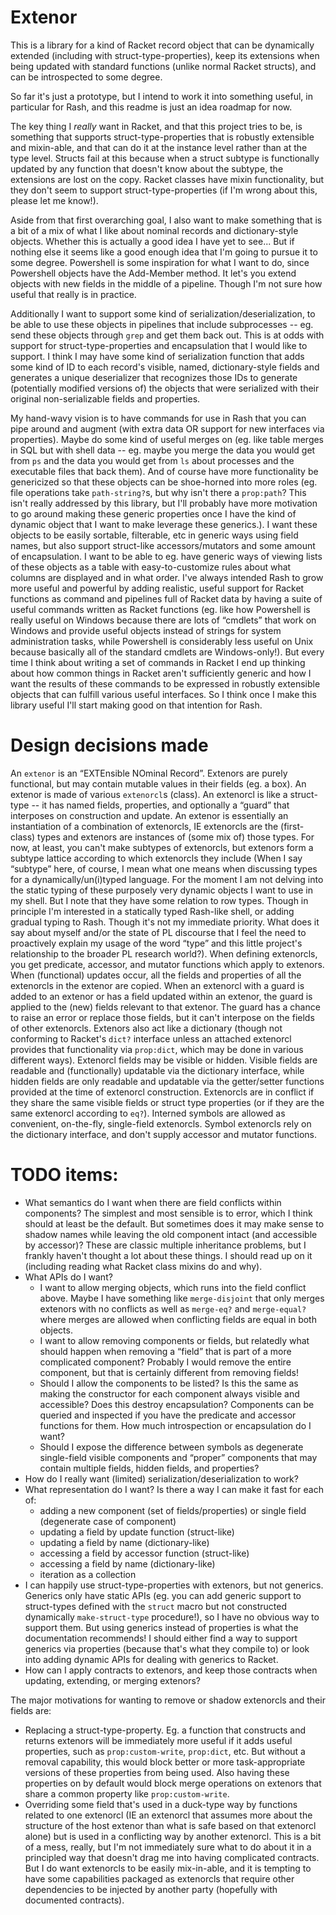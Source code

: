 # Extenor

This is a library for a kind of Racket record object that can be dynamically extended (including with struct-type-properties), keep its extensions when being updated with standard functions (unlike normal Racket structs), and can be introspected to some degree.

So far it's just a prototype, but I intend to work it into something useful, in particular for Rash, and this readme is just an idea roadmap for now.

The key thing I *really* want in Racket, and that this project tries to be, is something that supports struct-type-properties that is robustly extensible and mixin-able, and that can do it at the instance level rather than at the type level.
Structs fail at this because when a struct subtype is functionally updated by any function that doesn't know about the subtype, the extensions are lost on the copy.
Racket classes have mixin functionality, but they don't seem to support struct-type-properties (if I'm wrong about this, please let me know!).

Aside from that first overarching goal, I also want to make something that is a bit of a mix of what I like about nominal records and dictionary-style objects.
Whether this is actually a good idea I have yet to see...  But if nothing else it seems like a good enough idea that I'm going to pursue it to some degree.
Powershell is some inspiration for what I want to do, since Powershell objects have the Add-Member method.  It let's you extend objects with new fields in the middle of a pipeline.  Though I'm not sure how useful that really is in practice.

Additionally I want to support some kind of serialization/deserialization, to be able to use these objects in pipelines that include subprocesses -- eg. send these objects through `grep` and get them back out.
This is at odds with support for struct-type-properties and encapsulation that I would like to support.
I think I may have some kind of serialization function that adds some kind of ID to each record's visible, named, dictionary-style fields and generates a unique deserializer that recognizes those IDs to generate (potentially modified versions of) the objects that were serialized with their original non-serializable fields and properties.

My hand-wavy vision is to have commands for use in Rash that you can pipe around and augment (with extra data OR support for new interfaces via properties).  Maybe do some kind of useful merges on (eg. like table merges in SQL but with shell data -- eg. maybe you merge the data you would get from `ps` and the data you would get from `ls` about processes and the executable files that back them).  And of course have more functionality be genericized so that these objects can be shoe-horned into more roles (eg. file operations take `path-string?`s, but why isn't there a `prop:path`?  This isn't really addressed by this library, but I'll probably have more motivation to go around making these generic properties once I have the kind of dynamic object that I want to make leverage these generics.).  I want these objects to be easily sortable, filterable, etc in generic ways using field names, but also support struct-like accessors/mutators and some amount of encapsulation.  I want to be able to eg. have generic ways of viewing lists of these objects as a table with easy-to-customize rules about what columns are displayed and in what order.  I've always intended Rash to grow more useful and powerful by adding realistic, useful support for Racket functions as command and pipelines full of Racket data by having a suite of useful commands written as Racket functions (eg. like how Powershell is really useful on Windows because there are lots of “cmdlets” that work on Windows and provide useful objects instead of strings for system administration tasks, while Powershell is considerably less useful on Unix because basically all of the standard cmdlets are Windows-only!).  But every time I think about writing a set of commands in Racket I end up thinking about how common things in Racket aren't sufficiently generic and how I want the results of these commands to be expressed in robustly extensible objects that can fulfill various useful interfaces.  So I think once I make this library useful I'll start making good on that intention for Rash.


# Design decisions made

An `extenor` is an “EXTEnsible NOminal Record”.
Extenors are purely functional, but may contain mutable values in their fields (eg. a box).
An extenor is made of various `extenorcl`s (class).
An extenorcl is like a struct-type -- it has named fields, properties, and optionally a “guard” that interposes on construction and update.
An extenor is essentially an instantiation of a combination of extenorcls, IE extenorcls are the (first-class) types and extenors are instances of (some mix of) those types.
For now, at least, you can't make subtypes of extenorcls, but extenors form a subtype lattice according to which extenorcls they include (When I say “subtype” here, of course, I mean what one means when discussing types for a dynamically/un(i)typed language.  For the moment I am not delving into the static typing of these purposely very dynamic objects I want to use in my shell.  But I note that they have some relation to row types.  Though in principle I'm interested in a statically typed Rash-like shell, or adding gradual typing to Rash.  Though it's not my immediate priority.  What does it say about myself and/or the state of PL discourse that I feel the need to proactively explain my usage of the word “type” and this little project's relationship to the broader PL research world?).
When defining extenorcls, you get predicate, accessor, and mutator functions which apply to extenors.
When (functional) updates occur, all the fields and properties of all the extenorcls in the extenor are copied.
When an extenorcl with a guard is added to an extenor or has a field updated within an extenor, the guard is applied to the (new) fields relevant to that extenor.
The guard has a chance to raise an error or replace those fields, but it can't interpose on the fields of other extenorcls.
Extenors also act like a dictionary (though not conforming to Racket's `dict?` interface unless an attached extenorcl provides that functionality via `prop:dict`, which may be done in various different ways).
Extenorcl fields may be visible or hidden.
Visible fields are readable and (functionally) updatable via the dictionary interface, while hidden fields are only readable and updatable via the getter/setter functions provided at the time of extenorcl construction.
Extenorcls are in conflict if they share the same visible fields or struct type properties (or if they are the same extenorcl according to `eq?`).
Interned symbols are allowed as convenient, on-the-fly, single-field extenorcls.
Symbol extenorcls rely on the dictionary interface, and don't supply accessor and mutator functions.


# TODO items:

* What semantics do I want when there are field conflicts within components?  The simplest and most sensible is to error, which I think should at least be the default.  But sometimes does it may make sense to shadow names while leaving the old component intact (and accessible by accessor)?  These are classic multiple inheritance problems, but I frankly haven't thought a lot about these things.  I should read up on it (including reading what Racket class mixins do and why).
* What APIs do I want?
  - I want to allow merging objects, which runs into the field conflict above.  Maybe I have something like `merge-disjoint` that only merges extenors with no conflicts as well as `merge-eq?` and `merge-equal?` where merges are allowed when conflicting fields are equal in both objects.
  - I want to allow removing components or fields, but relatedly what should happen when removing a “field” that is part of a more complicated component?  Probably I would remove the entire component, but that is certainly different from removing fields!
  - Should I allow the components to be listed?  Is this the same as making the constructor for each component always visible and accessible?  Does this destroy encapsulation?  Components can be queried and inspected if you have the predicate and accessor functions for them.  How much introspection or encapsulation do I want?
  - Should I expose the difference between symbols as degenerate single-field visible components and “proper” components that may contain multiple fields, hidden fields, and properties?
* How do I really want (limited) serialization/deserialization to work?
* What representation do I want?  Is there a way I can make it fast for each of:
  - adding a new component (set of fields/properties) or single field (degenerate case of component)
  - updating a field by update function (struct-like)
  - updating a field by name (dictionary-like)
  - accessing a field by accessor function (struct-like)
  - accessing a field by name (dictionary-like)
  - iteration as a collection
* I can happily use struct-type-properties with extenors, but not generics.  Generics only have static APIs (eg. you can add generic support to struct-types defined with the `struct` macro but not constructed dynamically `make-struct-type` procedure!), so I have no obvious way to support them.  But using generics instead of properties is what the documentation recommends!  I should either find a way to support generics via properties (because that's what they compile to) or look into adding dynamic APIs for dealing with generics to Racket.
* How can I apply contracts to extenors, and keep those contracts when updating, extending, or merging extenors?


The major motivations for wanting to remove or shadow extenorcls and their fields are:

* Replacing a struct-type-property.  Eg. a function that constructs and returns extenors will be immediately more useful if it adds useful properties, such as `prop:custom-write`, `prop:dict`, etc.  But without a removal capability, this would block better or more task-appropriate versions of these properties from being used.  Also having these properties on by default would block merge operations on extenors that share a common property like `prop:custom-write`.
* Overriding some field that's used in a duck-type way by functions related to one extenorcl (IE an extenorcl that assumes more about the structure of the host extenor than what is safe based on that extenorcl alone) but is used in a conflicting way by another extenorcl.  This is a bit of a mess, really, but I'm not immediately sure what to do about it in a principled way that doesn't drag me into having complicated contracts.  But I do want extenorcls to be easily mix-in-able, and it is tempting to have some capabilities packaged as extenorcls that require other dependencies to be injected by another party (hopefully with documented contracts).
